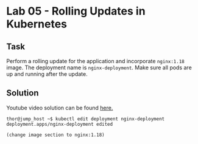 # Lab 05 - Rolling Updates in Kubernetes
## Task
Perform a rolling update for the application and incorporate `nginx:1.18` image. The deployment name is `nginx-deployment`. Make sure all pods are up and running after the update.


## Solution
Youtube video solution can be found [here.](https://www.youtube.com/watch?v=XBONTnUQs9E)

```
thor@jump_host ~$ kubectl edit deployment nginx-deployment  
deployment.apps/nginx-deployment edited 

(change image section to nginx:1.18)
```